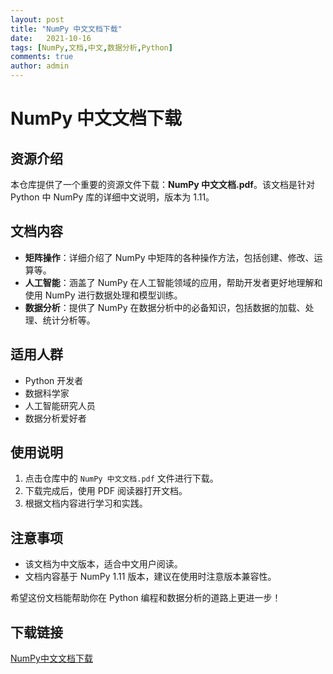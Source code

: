 ```yaml
---
layout: post
title: "NumPy 中文文档下载"
date:   2021-10-16
tags: [NumPy,文档,中文,数据分析,Python]
comments: true
author: admin
---
```

# NumPy 中文文档下载

## 资源介绍

本仓库提供了一个重要的资源文件下载：**NumPy 中文文档.pdf**。该文档是针对 Python 中 NumPy 库的详细中文说明，版本为 1.11。

## 文档内容

- **矩阵操作**：详细介绍了 NumPy 中矩阵的各种操作方法，包括创建、修改、运算等。
- **人工智能**：涵盖了 NumPy 在人工智能领域的应用，帮助开发者更好地理解和使用 NumPy 进行数据处理和模型训练。
- **数据分析**：提供了 NumPy 在数据分析中的必备知识，包括数据的加载、处理、统计分析等。

## 适用人群

- Python 开发者
- 数据科学家
- 人工智能研究人员
- 数据分析爱好者

## 使用说明

1. 点击仓库中的 `NumPy 中文文档.pdf` 文件进行下载。
2. 下载完成后，使用 PDF 阅读器打开文档。
3. 根据文档内容进行学习和实践。

## 注意事项

- 该文档为中文版本，适合中文用户阅读。
- 文档内容基于 NumPy 1.11 版本，建议在使用时注意版本兼容性。

希望这份文档能帮助你在 Python 编程和数据分析的道路上更进一步！

## 下载链接

[NumPy中文文档下载](https://pan.quark.cn/s/ce3ee61eefc7)